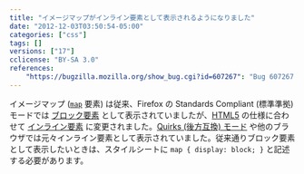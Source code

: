 ```yaml
---
title: "イメージマップがインライン要素として表示されるようになりました"
date: "2012-12-03T03:50:54-05:00"
categories: ["css"]
tags: []
versions: ["17"]
cclicense: "BY-SA 3.0"
references:
    "https://bugzilla.mozilla.org/show_bug.cgi?id=607267": "Bug 607267 – Image maps are display:block, but the HTML spec says they should be inline"
---
```

イメージマップ ([`map`](https://developer.mozilla.org/ja/docs/HTML/Element/map) 要素) は従来、Firefox の Standards Compliant (標準準拠) モードでは [ブロック要素](https://developer.mozilla.org/ja/docs/HTML/Block-level_elements) として表示されていましたが、[HTML5](https://developer.mozilla.org/ja/docs/HTML/HTML5) の仕様に合わせて [インライン要素](https://developer.mozilla.org/ja/docs/HTML/Inline_elements) に変更されました。[Quirks (後方互換) モード](https://developer.mozilla.org/ja/docs/Mozilla_Quirks_Mode_Behavior) や他のブラウザでは元々インライン要素として表示されていました。従来通りブロック要素として表示したいときは、スタイルシートに `map { display: block; }` と記述する必要があります。
